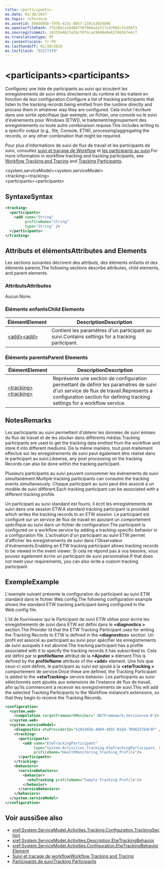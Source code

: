 ```yaml
---
title: <participants>
ms.date: 03/30/2017
ms.topic: reference
ms.assetid: 560dd0bb-f9fb-423c-8857-2101a3654b06
ms.openlocfilehash: ffb38bca1848d7f679b6a2a717cd7082cfe356f3
ms.sourcegitcommit: 14355b4b2fe5bcf874cac96d0a9e6376b567e4c7
ms.translationtype: MT
ms.contentlocale: fr-FR
ms.lasthandoff: 01/30/2019
ms.locfileid: "55277379"
---
```

# <a name="participants"></a><span data-ttu-id="168a4-101">\<participants></span><span class="sxs-lookup"><span data-stu-id="168a4-101">\<participants></span></span>
<span data-ttu-id="168a4-102">Configurez une liste de participants au suivi qui écoutent les enregistrements de suivi émis directement du runtime et les traitent en fonction de leur configuration.</span><span class="sxs-lookup"><span data-stu-id="168a4-102">Configure a list of tracking participants that listen to the tracking records being emitted from the runtime directly and process them in whatever way they are configured.</span></span> <span data-ttu-id="168a4-103">Cela inclut l'écriture dans une sortie spécifique (par exemple, un fichier, une console ou le suivi d'événements pour Windows [ETW]), le traitement/regroupement des enregistrements ou toute autre combinaison requise.</span><span class="sxs-lookup"><span data-stu-id="168a4-103">This includes writing to a specific output (e.g., file, Console, ETW), processing/aggregating the records, or any other combination that might be required.</span></span>  
  
 <span data-ttu-id="168a4-104">Pour plus d’informations de suivi de flux de travail et les participants de suivi, consultez [suivi et traçage de Workflow](../../../../../docs/framework/windows-workflow-foundation/workflow-tracking-and-tracing.md) et [les participants au suivi](../../../../../docs/framework/windows-workflow-foundation/tracking-participants.md).</span><span class="sxs-lookup"><span data-stu-id="168a4-104">For more information in workflow tracking and tracking participants, see [Workflow Tracking and Tracing](../../../../../docs/framework/windows-workflow-foundation/workflow-tracking-and-tracing.md) and [Tracking Participants](../../../../../docs/framework/windows-workflow-foundation/tracking-participants.md).</span></span>  
  
<span data-ttu-id="168a4-105">\<system.serviceModel></span><span class="sxs-lookup"><span data-stu-id="168a4-105">\<system.serviceModel></span></span>  
<span data-ttu-id="168a4-106">\<tracking></span><span class="sxs-lookup"><span data-stu-id="168a4-106">\<tracking></span></span>  
<span data-ttu-id="168a4-107">\<participants></span><span class="sxs-lookup"><span data-stu-id="168a4-107">\<participants></span></span>  
  
## <a name="syntax"></a><span data-ttu-id="168a4-108">Syntaxe</span><span class="sxs-lookup"><span data-stu-id="168a4-108">Syntax</span></span>  
  
```xml
<tracking>
  <participants>
    <add name="String" 
         profileName="String" 
         type="String" />
  </participants>
</tracking>   
```  
  
## <a name="attributes-and-elements"></a><span data-ttu-id="168a4-109">Attributs et éléments</span><span class="sxs-lookup"><span data-stu-id="168a4-109">Attributes and Elements</span></span>  
 <span data-ttu-id="168a4-110">Les sections suivantes décrivent des attributs, des éléments enfants et des éléments parents.</span><span class="sxs-lookup"><span data-stu-id="168a4-110">The following sections describe attributes, child elements, and parent elements.</span></span>  
  
### <a name="attributes"></a><span data-ttu-id="168a4-111">Attributs</span><span class="sxs-lookup"><span data-stu-id="168a4-111">Attributes</span></span>  
 <span data-ttu-id="168a4-112">Aucun.</span><span class="sxs-lookup"><span data-stu-id="168a4-112">None.</span></span>  
  
### <a name="child-elements"></a><span data-ttu-id="168a4-113">Éléments enfants</span><span class="sxs-lookup"><span data-stu-id="168a4-113">Child Elements</span></span>  
  
|<span data-ttu-id="168a4-114">Élément</span><span class="sxs-lookup"><span data-stu-id="168a4-114">Element</span></span>|<span data-ttu-id="168a4-115">Description</span><span class="sxs-lookup"><span data-stu-id="168a4-115">Description</span></span>|  
|-------------|-----------------|  
|[<span data-ttu-id="168a4-116">\<add></span><span class="sxs-lookup"><span data-stu-id="168a4-116">\<add></span></span>](../../../../../docs/framework/configure-apps/file-schema/windows-workflow-foundation/add-of-participants.md)|<span data-ttu-id="168a4-117">Contient les paramètres d'un participant au suivi.</span><span class="sxs-lookup"><span data-stu-id="168a4-117">Contains settings for a tracking participant.</span></span>|  
  
### <a name="parent-elements"></a><span data-ttu-id="168a4-118">Éléments parents</span><span class="sxs-lookup"><span data-stu-id="168a4-118">Parent Elements</span></span>  
  
|<span data-ttu-id="168a4-119">Élément</span><span class="sxs-lookup"><span data-stu-id="168a4-119">Element</span></span>|<span data-ttu-id="168a4-120">Description</span><span class="sxs-lookup"><span data-stu-id="168a4-120">Description</span></span>|  
|-------------|-----------------|  
|[<span data-ttu-id="168a4-121">\<tracking></span><span class="sxs-lookup"><span data-stu-id="168a4-121">\<tracking></span></span>](../../../../../docs/framework/configure-apps/file-schema/windows-workflow-foundation/tracking.md)|<span data-ttu-id="168a4-122">Représente une section de configuration permettant de définir les paramètres de suivi d'un service de flux de travail.</span><span class="sxs-lookup"><span data-stu-id="168a4-122">Represents a configuration section for defining tracking settings for a workflow service.</span></span>|  
  
## <a name="remarks"></a><span data-ttu-id="168a4-123">Notes</span><span class="sxs-lookup"><span data-stu-id="168a4-123">Remarks</span></span>  
 <span data-ttu-id="168a4-124">Les participants au suivi permettent d'obtenir les données de suivi émises du flux de travail et de les stocker dans différents médias.</span><span class="sxs-lookup"><span data-stu-id="168a4-124">Tracking participants are used to get the tracking data emitted from the workflow and store it into different mediums.</span></span> <span data-ttu-id="168a4-125">De la même manière, tout post-traitement effectué sur les enregistrements de suivi peut également être réalisé dans le participant au suivi.</span><span class="sxs-lookup"><span data-stu-id="168a4-125">Likewise, any post processing on the tracking Records can also be done within the tracking participant.</span></span>  
  
 <span data-ttu-id="168a4-126">Plusieurs participants au suivi peuvent consommer les événements de suivi simultanément.</span><span class="sxs-lookup"><span data-stu-id="168a4-126">Multiple tracking participants can consume the tracking events simultaneously.</span></span> <span data-ttu-id="168a4-127">Chaque participant au suivi peut être associé à un modèle de suivi différent.</span><span class="sxs-lookup"><span data-stu-id="168a4-127">Each tracking participant can be associated with a different tracking profile.</span></span>  
  
 <span data-ttu-id="168a4-128">Un participant au suivi standard est fourni, il écrit les enregistrements de suivi dans une session ETW.</span><span class="sxs-lookup"><span data-stu-id="168a4-128">A standard tracking participant is provided which writes the tracking records to an ETW session.</span></span> <span data-ttu-id="168a4-129">Le participant est configuré sur un service de flux de travail en ajoutant un comportement spécifique au suivi dans un fichier de configuration.</span><span class="sxs-lookup"><span data-stu-id="168a4-129">The participant is configured on a workflow service by adding a tracking-specific behavior in a configuration file.</span></span> <span data-ttu-id="168a4-130">L'activation d'un participant au suivi ETW permet d'afficher les enregistrements de suivi dans l'Observateur d'événements.</span><span class="sxs-lookup"><span data-stu-id="168a4-130">Enabling an ETW tracking participant allows tracking records to be viewed in the event viewer.</span></span> <span data-ttu-id="168a4-131">Si cela ne répond pas à vos besoins, vous pouvez également écrire un participant de suivi personnalisé.</span><span class="sxs-lookup"><span data-stu-id="168a4-131">If that does not meet your requirements, you can also write a custom tracking participant.</span></span>  
  
## <a name="example"></a><span data-ttu-id="168a4-132">Exemple</span><span class="sxs-lookup"><span data-stu-id="168a4-132">Example</span></span>  
 <span data-ttu-id="168a4-133">L'exemple suivant présente la configuration du participant au suivi ETW standard dans le fichier Web.config.</span><span class="sxs-lookup"><span data-stu-id="168a4-133">The following configuration example shows the standard ETW tracking participant being configured in the Web.config file.</span></span>  
  
 <span data-ttu-id="168a4-134">L’Id de fournisseur qui le Participant de suivi ETW utilise pour écrire les enregistrements de suivi dans ETW est défini dans le  **\<diagnostics >** section.</span><span class="sxs-lookup"><span data-stu-id="168a4-134">The Provider Id that the ETW Tracking Participant uses for writing the Tracking Records to ETW is defined in the **\<diagnostics>** section.</span></span> <span data-ttu-id="168a4-135">Un profil est associé au participant au suivi pour spécifier les enregistrements de suivi auxquels il est abonné.</span><span class="sxs-lookup"><span data-stu-id="168a4-135">The tracking participant has a profile associated with it to specify the tracking records it has subscribed to.</span></span> <span data-ttu-id="168a4-136">Cela est défini par le **profileName** attribut de la  **\<Ajouter >** élément.</span><span class="sxs-lookup"><span data-stu-id="168a4-136">This is defined by the **profileName** attribute of the **\<add>** element.</span></span> <span data-ttu-id="168a4-137">Une fois que ceux-ci sont définis, le participant au suivi est ajouté à la  **\<etwTracking >** comportement de service.</span><span class="sxs-lookup"><span data-stu-id="168a4-137">Once these are defined, the Tracking Participant is added to the **\<etwTracking>** service behavior.</span></span> <span data-ttu-id="168a4-138">Les participants au suivi sélectionnés sont ajoutés aux extensions de l’instance de flux de travail, afin qu’ils commencent à recevoir les enregistrements de suivi.</span><span class="sxs-lookup"><span data-stu-id="168a4-138">This will add the selected Tracking Participants to the Workflow instance’s extensions, so that they begin to receive the Tracking Records.</span></span>  
  
```xml
<configuration>   
  <system.web>   
    <compilation targetFrameworkMoniker=".NETFramework,Version=v4.0"/>   
  </system.web>   
  <system.serviceModel>   
    <diagnostics etwProviderId="52A3165D-4AD9-405C-B1E8-7D9A257EAC9F" />                
    <tracking>   
      <participants>   
        <add name="EtwTrackingParticipant"   
             type="System.Activities.Tracking.EtwTrackingParticipant, System.Activities, Version=4.0.0.0, Culture=neutral, PublicKeyToken=31bf3856ad364e35"   
             profileName="HealthMonitoring_Tracking_Profile"/>   
      </participants>   
    </tracking>   
    <behaviors>   
      <serviceBehaviors>   
        <behavior>   
          <etwTracking profileName="Sample Tracking Profile"/>  
        </behavior>   
      </serviceBehaviors>   
    </behaviors>   
  </system.serviceModel>   
</configuration>  
```  
  
## <a name="see-also"></a><span data-ttu-id="168a4-139">Voir aussi</span><span class="sxs-lookup"><span data-stu-id="168a4-139">See also</span></span>
- <xref:System.ServiceModel.Activities.Tracking.Configuration.TrackingSection>
- <xref:System.ServiceModel.Activities.Description.EtwTrackingBehavior>
- <xref:System.ServiceModel.Activities.Configuration.EtwTrackingBehaviorElement>
- [<span data-ttu-id="168a4-140">Suivi et traçage de workflow</span><span class="sxs-lookup"><span data-stu-id="168a4-140">Workflow Tracking and Tracing</span></span>](../../../../../docs/framework/windows-workflow-foundation/workflow-tracking-and-tracing.md)
- [<span data-ttu-id="168a4-141">Participants de suivi</span><span class="sxs-lookup"><span data-stu-id="168a4-141">Tracking Participants</span></span>](../../../../../docs/framework/windows-workflow-foundation/tracking-participants.md)
